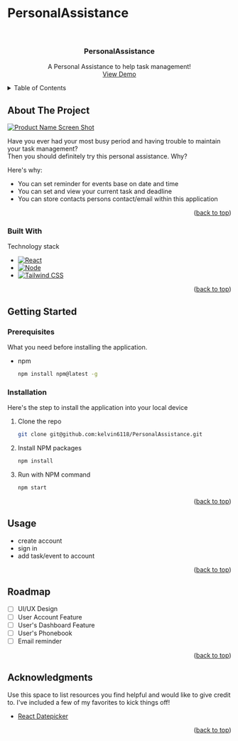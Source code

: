# PersonalAssistance

<a name="readme-top"></a>


<!-- PROJECT LOGO -->
<br />
<div align="center">

  <h3 align="center">PersonalAssistance</h3>

  <p align="center">
    A Personal Assistance to help task management!
    <br />
    <a href="">View Demo</a>
  </p>
</div>


<!-- TABLE OF CONTENTS -->
<details>
  <summary>Table of Contents</summary>
  <ol>
    <li>
      <a href="#about-the-project">About The Project</a>
      <ul>
        <li><a href="#built-with">Built With</a></li>
      </ul>
    </li>
    <li>
      <a href="#getting-started">Getting Started</a>
      <ul>
        <li><a href="#prerequisites">Prerequisites</a></li>
        <li><a href="#installation">Installation</a></li>
      </ul>
    </li>
    <li><a href="#usage">Usage</a></li>
    <li><a href="#roadmap">Roadmap</a></li>
    <li><a href="#contributing">Contributing</a></li>
    <li><a href="#license">License</a></li>
    <li><a href="#contact">Contact</a></li>
    <li><a href="#acknowledgments">Acknowledgments</a></li>
  </ol>
</details>



<!-- ABOUT THE PROJECT -->
## About The Project

[![Product Name Screen Shot][product-screenshot]](https://example.com)

Have you ever had your most busy period and having trouble to maintain your task management?<br>
Then you should definitely try this personal assistance. Why?

Here's why:
* You can set reminder for events base on date and time
* You can set and view your current task and deadline
* You can store contacts persons contact/email within this application

<p align="right">(<a href="#readme-top">back to top</a>)</p>



### Built With

Technology stack

* [![React][React.js]][React-url]
* [![Node][Node.js]][Node-url]
* [![Tailwind CSS][TailwindCSS]][Tailwind-url]


<p align="right">(<a href="#readme-top">back to top</a>)</p>



<!-- GETTING STARTED -->
## Getting Started

### Prerequisites

What you need before installing the application.
* npm
  ```sh
  npm install npm@latest -g
  ```

### Installation

Here's the step to install the application into your local device


1. Clone the repo
   ```sh
   git clone git@github.com:kelvin6118/PersonalAssistance.git
   ```
2. Install NPM packages
   ```sh
   npm install
   ```
3. Run with NPM command
   ```sh
   npm start
   ```

<p align="right">(<a href="#readme-top">back to top</a>)</p>



<!-- USAGE EXAMPLES -->
## Usage

- create account
- sign in
- add task/event to account

<p align="right">(<a href="#readme-top">back to top</a>)</p>



<!-- ROADMAP -->
## Roadmap

- [ ] UI/UX Design
- [ ] User Account Feature
- [ ] User's Dashboard Feature
- [ ] User's Phonebook
- [ ] Email reminder

<p align="right">(<a href="#readme-top">back to top</a>)</p>




<!-- ACKNOWLEDGMENTS -->
## Acknowledgments

Use this space to list resources you find helpful and would like to give credit to. I've included a few of my favorites to kick things off!

* [React Datepicker](https://reactdatepicker.com/)


<p align="right">(<a href="#readme-top">back to top</a>)</p>



<!-- MARKDOWN LINKS & IMAGES -->

[product-screenshot]: images/screenshot.png

[React.js]: https://img.shields.io/badge/React-latest-cyan
[React-url]: https://reactjs.org/
[Node.js]: https://img.shields.io/badge/Node-latest-green
[Node-url]: https://nodejs.org/en/
[TailwindCSS]: https://img.shields.io/badge/TailwindCSS-latest-cyan
[Tailwind-url]: https://tailwindcss.com/
